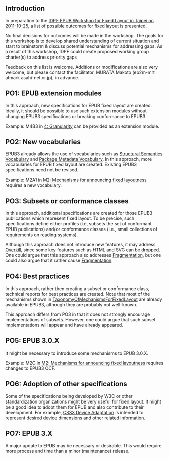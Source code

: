 ## Introduction ##

In preparation to the [IDPF EPUB Workshop for Fixed Layout in Taipei on 2011-10-25](TaipeiFixedLayoutWorkshop.md), a list of possible outcomes for fixed layout is
presented.

No final decisions for outcomes will be made in the workshop.  The goals for this workshop is to develop shared understanding of current situation and start to brainstorm & discuss potential mechanisms for addressing gaps. As a result of this workshop, IDPF could create proposed working group charter(s) to address priority gaps

Feedback on this list is welcome. Additions or modifications are
also very welcome, but please contact the facilitator, MURATA Makoto
(eb2m-mrt atmark asahi-net.or.jp), in advance.

## PO1: EPUB extension modules ##

In this approach, new
specifications for EPUB fixed layout are created.  Ideally, it should
be possible to use such extension modules without changing EPUB3
specifications or breaking conformance to EPUB3.

Example: M4B3 in [4: Granularity](http://code.google.com/p/epub-revision/wiki/TaxonomyOfMechanismsForFixedLayout#M4:_Granularity) can be provided as an extension module.

## PO2: New vocabularies ##

EPUB3 already allows the use of vocabularies such as
[Structural Semantics Vocabulary](http://idpf.org/epub/vocab/structure/) and [Package Metadata Vocabulary](http://idpf.org/epub/30/spec/epub30-publications.html#sec-package-metadata-vocab).  In this approach, more vocabularies for EPUB fixed layout
are created.  Existing EPUB3 specifications need not be revised.

Example: M2A1 in [M2: Mechanisms for announcing fixed layoutness](http://code.google.com/p/epub-revision/wiki/TaxonomyOfMechanismsForFixedLayout#M2:_Mechanisms_for_announcing_fixed_layoutness) requires a new vocabulary.

## PO3: Subsets or conformance classes ##

In this approach, additional specifications are created for those
EPUB3 publications which represent fixed layout.  To be precise, such
specifications define either profiles (i.e, subsets the set of
conformant EPUB publications) and/or conformance classes (i.e., small
collections of requirements on reading systems).

Although this approach does not introduce new features, it may address [Overkill](http://code.google.com/p/epub-revision/wiki/ConcernsAboutFixedLayout#C2:_Overkill?), since some key features such as HTML and SVG can be dropped.  One could
argue that this approach also addresses [Fragmentation](http://code.google.com/p/epub-revision/wiki/ConcernsAboutFixedLayout#C3:_Fragmentation?), but one could also argue that it rather cause [Fragmentation](http://code.google.com/p/epub-revision/wiki/ConcernsAboutFixedLayout#C3:_Fragmentation?).

## PO4: Best practices ##

In this approach, rather then creating a subset or conformance class, technical reports for  best practices are created.  Note that most of the mechanisms shown in [TaxonomyOfMechanismsForFixedLayout](TaxonomyOfMechanismsForFixedLayout.md) are already available in EPUB3, although they are probably not well-known.

This approach differs from PO3 in that it does not strongly encourage implementations of subsets.  However, one could argue that such subset implementations will appear and have already appeared.

## PO5: EPUB 3.0.X ##

It might be necessary to introduce some mechanisms to EPUB 3.0.X.

Example: M2C in [M2: Mechanisms for announcing fixed layoutness](TaxonomyOfMechanismsForFixedLayout#M2:_Mechanisms_for_announcing_fixed_layoutness.md) requires changes to EPUB3 OCF.

## PO6: Adoption of other specifications ##

Some of the specifications being developed by W3C or other standardization organizations might be very useful for fixed layout.  It might be a good idea to adopt them for EPUB  and also contribute to their development.  For example,
[CSS3 Device Adaptation](http://dev.w3.org/csswg/css-device-adapt/) is intended to represent desired device
dimensions and other related information.

## PO7: EPUB 3.X ##

A major update to EPUB may be necessary or desirable. This would require more process and time than a minor (maintenance) release.